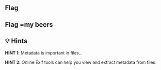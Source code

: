## Flag 

Flag =my beers
----

## 💡 Hints

**HINT 1**: Metadata is important in files...  

**HINT 2**: Online Exif tools can help you view and extract metadata from files.
